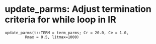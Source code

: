 # update_parms: Adjust termination criteria for while loop in IR
```@docs
update_parms(t::TERM = term_parms; Cr = 20.0, Ce = 1.0,
         Rmax = 0.5, litmax=1000)
```
